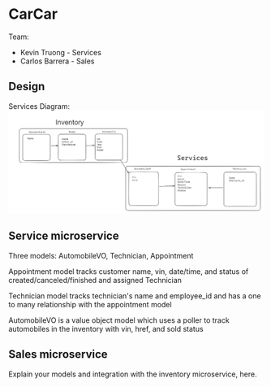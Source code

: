 # CarCar

Team:

* Kevin Truong - Services
* Carlos Barrera - Sales

## Design
Services Diagram: ![alt text](image.png)

## Service microservice
Three models: AutomobileVO, Technician, Appointment

Appointment model tracks customer name, vin, date/time, and status of created/canceled/finished and assigned Technician

Technician model tracks technician's name and employee_id and has a one to many relationship with the appointment model

AutomobileVO is a value object model which uses a poller to track automobiles in the inventory with vin, href, and sold status

## Sales microservice

Explain your models and integration with the inventory
microservice, here.
